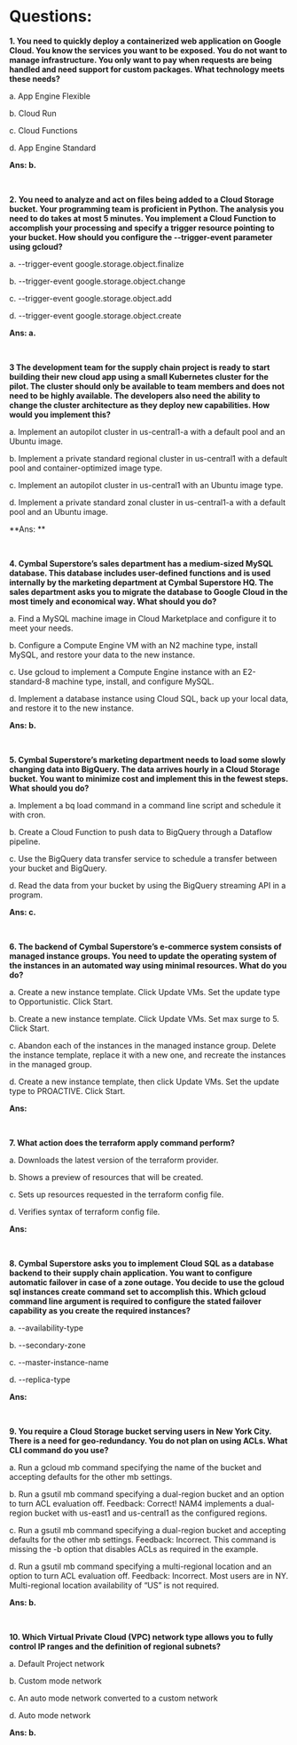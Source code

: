 # Questions:

**1. You need to quickly deploy a containerized web application on Google Cloud. You know the services you want to be exposed. You do not want to manage infrastructure. You only want to pay when requests are being handled and need support for custom packages. What technology meets these needs?**

a. App Engine Flexible

b. Cloud Run

c. Cloud Functions

d. App Engine Standard

**Ans: b.**

<br/>

**2. You need to analyze and act on files being added to a Cloud Storage bucket. Your programming team is proficient in Python. The analysis you need to do takes at most 5 minutes. You implement a Cloud Function to accomplish your processing and specify a trigger resource pointing to your bucket. How should you configure the --trigger-event parameter using gcloud?**

a. --trigger-event google.storage.object.finalize

b. --trigger-event google.storage.object.change

c. --trigger-event google.storage.object.add

d. --trigger-event google.storage.object.create

**Ans: a.**

<br/>

**3 The development team for the supply chain project is ready to start building their new cloud app using a small Kubernetes cluster for the pilot. The cluster should only be available to team members and does not need to be highly available. The developers also need the ability to change the cluster architecture as they deploy new capabilities. How would you implement this?**

a. Implement an autopilot cluster in us-central1-a with a default pool and an Ubuntu image.

b. Implement a private standard regional cluster in us-central1 with a default pool and container-optimized image type.

c. Implement an autopilot cluster in us-central1 with an Ubuntu image type.

d. Implement a private standard zonal cluster in us-central1-a with a default pool and an Ubuntu image.

**Ans: **

<br/>

**4. Cymbal Superstore’s sales department has a medium-sized MySQL database. This database includes user-defined functions and is used internally by the marketing department at Cymbal Superstore HQ. The sales department asks you to migrate the database to Google Cloud in the most timely and economical way. What should you do?**

a. Find a MySQL machine image in Cloud Marketplace and configure it to meet your needs.

b. Configure a Compute Engine VM with an N2 machine type, install MySQL, and restore your data to the new instance.

c. Use gcloud to implement a Compute Engine instance with an E2-standard-8 machine type, install, and configure MySQL.

d. Implement a database instance using Cloud SQL, back up your local data, and restore it to the new instance.

**Ans: b.**

<br/>

**5. Cymbal Superstore’s marketing department needs to load some slowly changing data into BigQuery. The data arrives hourly in a Cloud Storage bucket. You want to minimize cost and implement this in the fewest steps. What should you do?**

a. Implement a bq load command in a command line script and schedule it with cron.

b. Create a Cloud Function to push data to BigQuery through a Dataflow pipeline.

c. Use the BigQuery data transfer service to schedule a transfer between your bucket and BigQuery.

d. Read the data from your bucket by using the BigQuery streaming API in a program.

**Ans: c.**

<br/>

**6. The backend of Cymbal Superstore’s e-commerce system consists of managed instance groups. You need to update the operating system of the instances in an automated way using minimal resources. What do you do?**

a. Create a new instance template. Click Update VMs. Set the update type to Opportunistic. Click Start.

b. Create a new instance template. Click Update VMs. Set max surge to 5. Click Start.

c. Abandon each of the instances in the managed instance group. Delete the instance template, replace it with a new one, and recreate the instances in the managed group.

d. Create a new instance template, then click Update VMs. Set the update type to PROACTIVE. Click Start.

**Ans:**

<br/>

**7. What action does the terraform apply command perform?**

a. Downloads the latest version of the terraform provider.

b. Shows a preview of resources that will be created.

c. Sets up resources requested in the terraform config file.

d. Verifies syntax of terraform config file.

**Ans:**

<br/>

**8. Cymbal Superstore asks you to implement Cloud SQL as a database backend to their supply chain application. You want to configure automatic failover in case of a zone outage. You decide to use the gcloud sql instances create command set to accomplish this. Which gcloud command line argument is required to configure the stated failover capability as you create the required instances?**

a. --availability-type

b. --secondary-zone

c. --master-instance-name

d. --replica-type

**Ans:**

<br/>

**9. You require a Cloud Storage bucket serving users in New York City. There is a need for geo-redundancy. You do not plan on using ACLs. What CLI command do you use?**

a. Run a gcloud mb command specifying the name of the bucket and accepting defaults for the other mb settings.

b. Run a gsutil mb command specifying a dual-region bucket and an option to turn ACL evaluation off. Feedback: Correct! NAM4 implements a dual-region bucket with us-east1 and us-central1 as the configured regions.

c. Run a gsutil mb command specifying a dual-region bucket and accepting defaults for the other mb settings. Feedback: Incorrect. This command is missing the -b option that disables ACLs as required in the example.

d. Run a gsutil mb command specifying a multi-regional location and an option to turn ACL evaluation off. Feedback: Incorrect. Most users are in NY. Multi-regional location availability of “US” is not required.

**Ans: b.**

<br/>

**10. Which Virtual Private Cloud (VPC) network type allows you to fully control IP ranges and the definition of regional subnets?**

a. Default Project network

b. Custom mode network

c. An auto mode network converted to a custom network

d. Auto mode network

**Ans: b.**

<br/>
